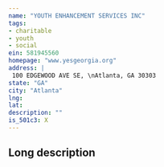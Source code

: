 ```yaml
---
name: "YOUTH ENHANCEMENT SERVICES INC"
tags:
- charitable
- youth
- social
ein: 581945560
homepage: "www.yesgeorgia.org"
address: |
 100 EDGEWOOD AVE SE, \nAtlanta, GA 30303
state: "GA"
city: "Atlanta"
lng: 
lat: 
description: ""
is_501c3: X
---
```


## Long description


